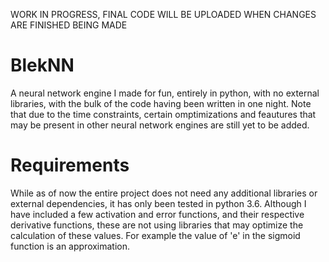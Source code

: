 WORK IN PROGRESS, FINAL CODE WILL BE UPLOADED WHEN CHANGES ARE FINISHED BEING MADE

# BlekNN
A neural network engine I made for fun, entirely in python, with no external libraries, with the bulk of the code having been written in one night. Note that due to the time constraints, certain omptimizations and feautures that may be present in other neural network engines are still yet to be added. 

# Requirements
While as of now the entire project does not need any additional libraries or external dependencies, it has only been tested in python 3.6. Although I have included a few activation and error functions, and their respective derivative functions, these are not using libraries that may optimize the calculation of these values. For example the value of 'e' in the sigmoid function is an approximation. 




